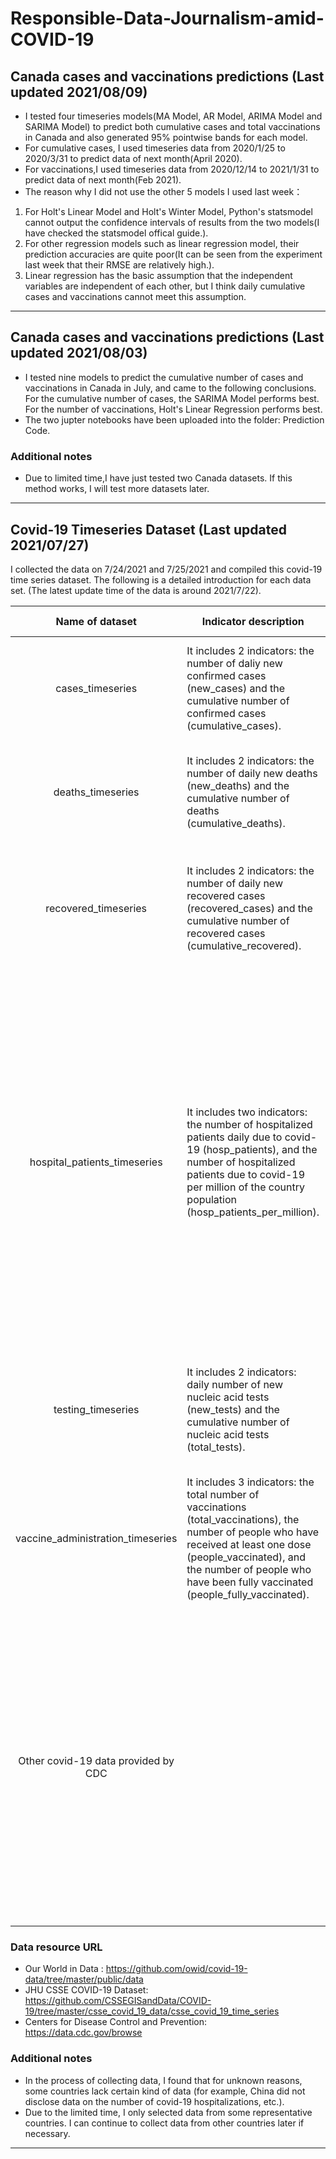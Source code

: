 Responsible-Data-Journalism-amid-COVID-19
===
Canada cases and vaccinations predictions (Last updated 2021/08/09)
---
* I tested four timeseries models(MA Model, AR Model, ARIMA Model and SARIMA Model) to predict both cumulative cases and total vaccinations in Canada and also generated 95% pointwise bands for each model.
* For cumulative cases, I used timeseries data from 2020/1/25 to 2020/3/31 to predict data of next month(April 2020).
* For vaccinations,I used timeseries data from 2020/12/14 to 2021/1/31 to predict data of next month(Feb 2021).
* The reason why I did not use the other 5 models I used last week：
1. For Holt's Linear Model and Holt's Winter Model, Python's statsmodel cannot output the confidence intervals of results from the two models(I have checked the statsmodel offical guide.).
2. For other regression models such as linear regression model, their prediction accuracies are quite poor(It can be seen from the experiment last week that their RMSE are relatively high.).
3. Linear regression has the basic assumption that the independent variables are independent of each other, but I think daily cumulative cases and vaccinations cannot meet this assumption.
---
Canada cases and vaccinations predictions (Last updated 2021/08/03)
---
* I tested nine models to predict the cumulative number of cases and vaccinations in Canada in July, and came to the following conclusions. For the cumulative number of cases, the SARIMA Model performs best. For the number of vaccinations, Holt's Linear Regression performs best. 
* The two jupter notebooks have been uploaded into the folder: Prediction Code.
### Additional notes
* Due to limited time,I have just tested two Canada datasets. If this method works, I will test more datasets later.
---
Covid-19 Timeseries Dataset (Last updated 2021/07/27)
---
I collected the data on 7/24/2021 and 7/25/2021 and compiled this covid-19 time series dataset. The following is a detailed introduction for each data set. (The latest update time of the data is around 2021/7/22).  

| Name of dataset  | Indicator description  | Selected countries  | Source| <img width=20000/> Notes<img width=20000/> |
| :--: |-- | -- | -- | -- |
| cases_timeseries | It includes 2 indicators: the number of daliy new confirmed cases (new_cases) and the cumulative number of confirmed cases (cumulative_cases). | Canada, US, China, UK, Brazil, South Africa, Australia | Our World in Data|  |
| deaths_timeseries |It includes 2 indicators: the number of daily new deaths (new_deaths) and the cumulative number of deaths (cumulative_deaths). | Canada, US, China, UK, Brazil, South Africa, Australia | Our World in Data| |
| recovered_timeseries | It includes 2 indicators: the number of daily new recovered cases (recovered_cases) and the cumulative number of recovered cases (cumulative_recovered). | Canada, US, China, UK, Brazil, South Africa, Australia | JHU CSSE COVID-19 Dataset | US has stopped updating the data since 2020/12/14. UK has stopped updating the data since 2020/4/12. |
| hospital_patients_timeseries | It includes two indicators: the number of hospitalized patients daily due to covid-19 (hosp_patients), and the number of hospitalized patients due to covid-19 per million of the country population (hosp_patients_per_million). | Canada, US, UK | Our World in Data | The data from Our World in Data comes from the European Centre for Disease Prevention and Control (ECDC) for a select number of European countries; and government sources for the United Kingdom, the United States, Canada, Israel, and Algeria. They are unable to provide data on hospitalizations for other countries for now. I just selected three of these countries.|
| testing_timeseries | It includes 2 indicators: daily number of new nucleic acid tests (new_tests) and the cumulative number of nucleic acid tests (total_tests). |Canada, US, UK, Australia |Our World in Data | Many countries are not providing the data, such as China and Brazil. I just selected four of these countries. |
| vaccine_administration_timeseries | It includes 3 indicators: the total number of vaccinations (total_vaccinations), the number of people who have received at least one dose (people_vaccinated), and the number of people who have been fully vaccinated (people_fully_vaccinated). | Canada, US, China, UK, Brazil, South Africa, Australia | Our World in Data | China only has data on the total number of vaccinations. Australia fails to provide data for the latter two indicators from 2021/3/15 to 2021/5/23. |
| Other covid-19 data provided by CDC | | US | Centers for Disease Control and Prevention | I found a lot of more detailed data from the United States on the CDC website, which is very interesting. For example, the number of deaths divided by indicators such as age, gender, and race. Because the CSV format data sheet does not support multiple sheets, I changed the format of the data sheet to xlsx.| 
### Data resource URL
* Our World in Data : <https://github.com/owid/covid-19-data/tree/master/public/data>
* JHU CSSE COVID-19 Dataset: <https://github.com/CSSEGISandData/COVID-19/tree/master/csse_covid_19_data/csse_covid_19_time_series>
* Centers for Disease Control and Prevention: <https://data.cdc.gov/browse>
### Additional notes
* In the process of collecting data, I found that for unknown reasons, some countries lack certain kind of data (for example, China did not disclose data on the number of covid-19 hospitalizations, etc.).
* Due to the limited time, I only selected data from some representative countries. I can continue to collect data from other countries later if necessary.

---
